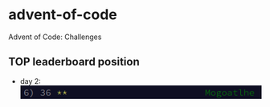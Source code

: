 # advent-of-code

Advent of Code: Challenges

## TOP leaderboard position

- day 2:
  ![](./images/day-2-top-leaderboard.png)
